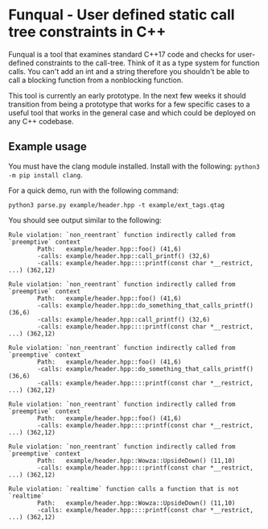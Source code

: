 # Funqual - User defined static call tree constraints in C++

Funqual is a tool that examines standard C++17 code and checks for user-defined constraints to the call-tree.  Think of it as a type system for function calls.  You can't add an int and a string therefore you shouldn't be able to call a blocking function from a nonblocking function.

This tool is currently an early prototype.  In the next few weeks it should transition from being a prototype that works for a few specific cases to a useful tool that works in the general case and which could be deployed on any C++ codebase.  

## Example usage

You must have the clang module installed.  Install with the following: `python3 -m pip install clang`.

For a quick demo, run with the following command:

`python3 parse.py example/header.hpp -t example/ext_tags.qtag`

You should see output similar to the following:

```
Rule violation: `non_reentrant` function indirectly called from `preemptive` context
        Path:   example/header.hpp::foo() (41,6)
        -calls: example/header.hpp::call_printf() (32,6)
        -calls: example/header.hpp::::printf(const char *__restrict, ...) (362,12)

Rule violation: `non_reentrant` function indirectly called from `preemptive` context
        Path:   example/header.hpp::foo() (41,6)
        -calls: example/header.hpp::do_something_that_calls_printf() (36,6)
        -calls: example/header.hpp::call_printf() (32,6)
        -calls: example/header.hpp::::printf(const char *__restrict, ...) (362,12)

Rule violation: `non_reentrant` function indirectly called from `preemptive` context
        Path:   example/header.hpp::foo() (41,6)
        -calls: example/header.hpp::do_something_that_calls_printf() (36,6)
        -calls: example/header.hpp::::printf(const char *__restrict, ...) (362,12)

Rule violation: `non_reentrant` function indirectly called from `preemptive` context
        Path:   example/header.hpp::foo() (41,6)
        -calls: example/header.hpp::::printf(const char *__restrict, ...) (362,12)

Rule violation: `non_reentrant` function indirectly called from `preemptive` context
        Path:   example/header.hpp::Wowza::UpsideDown() (11,10)
        -calls: example/header.hpp::::printf(const char *__restrict, ...) (362,12)

Rule violation: `realtime` function calls a function that is not `realtime`
        Path:   example/header.hpp::Wowza::UpsideDown() (11,10)
        -calls: example/header.hpp::::printf(const char *__restrict, ...) (362,12)
```
